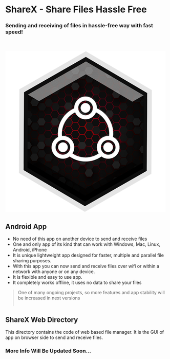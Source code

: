 # ShareX - Share Files Hassle Free
### Sending and receiving of files in hassle-free way with fast speed!
<br><br>
<img src="images/logo.png?raw=true" alt="Client" width="500">

## Android App

- No need of this app on another device to send and receive files
- One and only app of its kind that can work with Windows, Mac, Linux, Android, iPhone
- It is unique lightweight app designed for faster, multiple and parallel file sharing purposes.
- With this app you can now send and receive files over wifi or within a network with anyone or on any device.
- It is flexible and easy to use app.
- It completely works offline, it uses no data to share your files

> One of many ongoing projects, so more features and app stability will be increased in next versions
<br><br>

## ShareX Web Directory
This directory contains the code of web based file manager. It is the GUI of app on browser side to send and receive files.

### More Info Will Be Updated Soon...